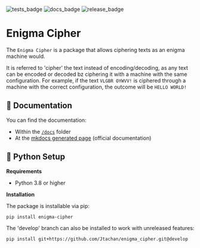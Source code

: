 ![tests_badge](https://github.com/Jtachan/enigma_cipher/actions/workflows/unittests.yml/badge.svg)
![docs_badge](https://github.com/Jtachan/enigma_cipher/actions/workflows/docs.yml/badge.svg)
![release_badge](https://github.com/Jtachan/enigma_cipher/actions/workflows/release.yml/badge.svg)

# Enigma Cipher

The `Enigma Cipher` is a package that allows ciphering texts as an enigma machine would.

It is referred to 'cipher' the text instead of encoding/decoding, as any text can be encoded or decoded bz ciphering it with a machine with the same configuration.
For example, if the text `VLGBR OYWVV!` is ciphered through a machine with the correct configuration, the outcome will be `HELLO WORLD!`

## 📖 Documentation

You can find the documentation:

- Within the [`/docs`](docs/index.md) folder
- At the [mkdocs generated page](https://jtachan.github.io/enigma_cipher/) (official documentation)

## 🐍 Python Setup

**Requirements**

- Python 3.8 or higher

**Installation**

The package is installable via pip:
````commandline
pip install enigma-cipher
````

The 'develop' branch can also be installed to work with unreleased features:
````commandline
pip install git+https://github.com/Jtachan/enigma_cipher.git@develop
````

